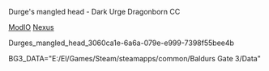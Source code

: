 Durge's mangled head - Dark Urge Dragonborn CC

[ModIO](https://mod.io/g/baldursgate3/m/durges-mangled-head#description)
[Nexus](https://www.nexusmods.com/baldursgate3/mods/9702)

Durges_mangled_head_3060ca1e-6a6a-079e-e999-7398f55bee4b

BG3_DATA="E:/El/Games/Steam/steamapps/common/Baldurs Gate 3/Data"
